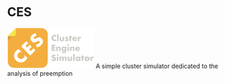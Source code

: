 # CES
![logo CES](assets/logo_ces.png)
A simple cluster simulator dedicated to the analysis of preemption
